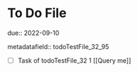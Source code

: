 # To Do File

due:: 2022-09-10

metadatafield:: todoTestFile_32_95

- [ ] Task of todoTestFile_32 1 [[Query me]]
